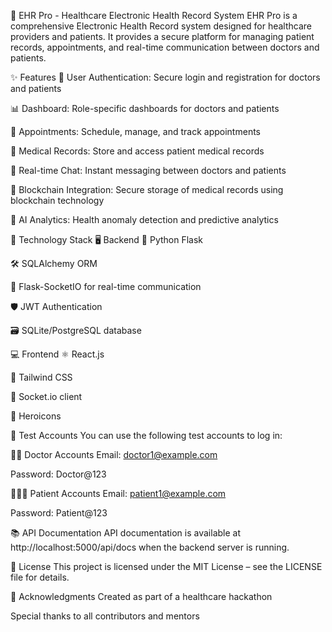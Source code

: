 🏥 EHR Pro - Healthcare Electronic Health Record System
EHR Pro is a comprehensive Electronic Health Record system designed for healthcare providers and patients. It provides a secure platform for managing patient records, appointments, and real-time communication between doctors and patients.

✨ Features
🔐 User Authentication: Secure login and registration for doctors and patients

📊 Dashboard: Role-specific dashboards for doctors and patients

📅 Appointments: Schedule, manage, and track appointments

📁 Medical Records: Store and access patient medical records

💬 Real-time Chat: Instant messaging between doctors and patients

🔗 Blockchain Integration: Secure storage of medical records using blockchain technology

🤖 AI Analytics: Health anomaly detection and predictive analytics

🧰 Technology Stack
🖥️ Backend
🐍 Python Flask

🛠️ SQLAlchemy ORM

🔌 Flask-SocketIO for real-time communication

🛡️ JWT Authentication

🗃️ SQLite/PostgreSQL database

💻 Frontend
⚛️ React.js

🎨 Tailwind CSS

🔌 Socket.io client

🌟 Heroicons

🧪 Test Accounts
You can use the following test accounts to log in:

👨‍⚕️ Doctor Accounts
Email: doctor1@example.com

Password: Doctor@123

🧑‍🤝‍🧑 Patient Accounts
Email: patient1@example.com

Password: Patient@123

📚 API Documentation
API documentation is available at http://localhost:5000/api/docs when the backend server is running.

📄 License
This project is licensed under the MIT License – see the LICENSE file for details.

🙌 Acknowledgments
Created as part of a healthcare hackathon

Special thanks to all contributors and mentors
